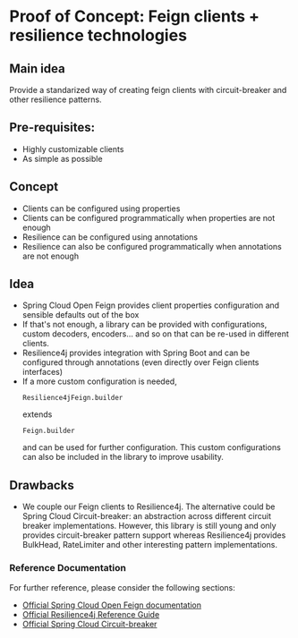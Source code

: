 # Proof of Concept: Feign clients + resilience technologies

## Main idea
Provide a standarized way of creating feign clients with circuit-breaker and other resilience patterns.

## Pre-requisites:
* Highly customizable clients
* As simple as possible

## Concept
* Clients can be configured using properties
* Clients can be configured programmatically when properties are not enough
* Resilience can be configured using annotations
* Resilience can also be configured programmatically when annotations are not enough

## Idea
* Spring Cloud Open Feign provides client properties configuration and sensible defaults out of the box
* If that's not enough, a library can be provided with configurations, custom decoders, encoders... and so on that can be re-used in different clients.
* Resilience4j provides integration with Spring Boot and can be configured through annotations (even directly over Feign clients interfaces)
* If a more custom configuration is needed, <pre><code>Resilience4jFeign.builder</code></pre> extends <pre><code>Feign.builder</code></pre> and can be used for further configuration. This custom configurations can also be included in the library to improve usability.

## Drawbacks
* We couple our Feign clients to Resilience4j. The alternative could be Spring Cloud Circuit-breaker: an abstraction across different circuit breaker implementations. However, this library is still young and only provides circuit-breaker pattern support whereas Resilience4j provides BulkHead, RateLimiter and other interesting pattern implementations.

### Reference Documentation
For further reference, please consider the following sections:

* [Official Spring Cloud Open Feign documentation](https://cloud.spring.io/spring-cloud-openfeign/reference/html/index.html)
* [Official Resilience4j Reference Guide](https://resilience4j.readme.io/docs/getting-started)
* [Official Spring Cloud Circuit-breaker](https://spring.io/projects/spring-cloud-circuitbreaker)